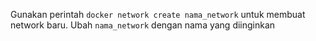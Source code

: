 Gunakan perintah `docker network create nama_network` untuk membuat network baru. Ubah `nama_network` dengan nama yang diinginkan
